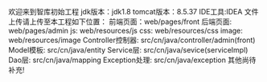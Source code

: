 ﻿欢迎来到智库初始工程
jdk版本：jdk1.8
tomcat版本：8.5.37
IDE工具:IDEA
文件上传请上传至本工程如下位置：
前端页面：web/pages/front
后端页面: web/pages/admin
js: web/resources/js
css: web/resources/css
image: web/resources/image
Controller控制器: src/cn/java/controller/admin(front)
Model模板: src/cn/java/entity
Service层: src/cn/java/sevice(serviceImpl)
Dao层: src/cn/java/mapping
Exception处理: src/cn/java/exception
其他尚待补充!